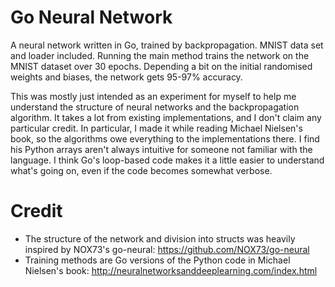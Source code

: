 # Go Neural Network

A neural network written in Go, trained by backpropagation.
MNIST data set and loader included. Running the main method trains the network on the MNIST dataset over 30 epochs.
Depending a bit on the initial randomised weights and biases, the network gets 95-97% accuracy.

This was mostly just intended as an experiment for myself to help me understand the structure of neural networks and
the backpropagation algorithm. It takes a lot from existing implementations, and I don't claim any particular credit. 
In particular, I made it while reading Michael Nielsen's book, so the algorithms owe everything to the implementations there.
I find his Python arrays aren't always intuitive for someone not familiar with the language. I think Go's loop-based code
makes it a little easier to understand what's going on, even if the code becomes somewhat verbose.

# Credit

* The structure of the network and division into structs was heavily inspired by NOX73's go-neural: https://github.com/NOX73/go-neural
* Training methods are Go versions of the Python code in Michael Nielsen's book: http://neuralnetworksanddeeplearning.com/index.html